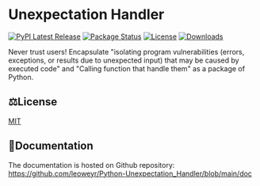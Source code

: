 # Unexpectation Handler
[![PyPI Latest Release](https://img.shields.io/pypi/v/unexpectation-handler.svg)](https://pypi.org/project/unexpectation-handler/)
[![Package Status](https://img.shields.io/pypi/status/unexpectation-handler.svg)](https://pypi.org/project/unexpectation-handler/)
[![License](https://img.shields.io/pypi/l/unexpectation-handler.svg)](https://github.com/leoweyr/Python-Unexpectation_Handler/blob/main/LICENSE)
[![Downloads](https://static.pepy.tech/personalized-badge/unexpectation-handler?period=total&units=international_system&left_color=grey&right_color=green&left_text=pypi%20downloads)](https://pepy.tech/project/unexpectation-handler)

Never trust users! Encapsulate "isolating program vulnerabilities (errors, exceptions, or results due to unexpected input) that may be caused by executed code" and "Calling function that handle them" as a package of Python.

## ⚖️License

[MIT](https://github.com/leoweyr/Python-Unexpectation_Handler/blob/main/LICENSE)

## 📗Documentation

The documentation is hosted on Github repository: https://github.com/leoweyr/Python-Unexpectation_Handler/blob/main/doc
